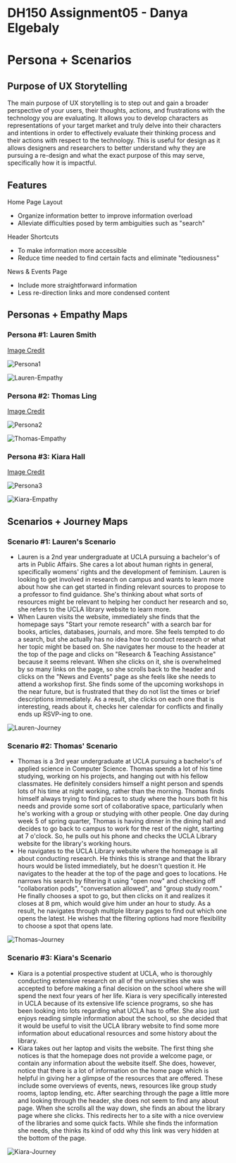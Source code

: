# DH150 Assignment05 - Danya Elgebaly
# Persona + Scenarios

## Purpose of UX Storytelling

The main purpose of UX storytelling is to step out and gain a broader perspective of your users, their thoughts, actions, and frustrations with the technology you are evaluating. It allows you to develop characters as representations of your target market and truly delve into their characters and intentions in order to effectively evaluate their thinking process and their actions with respect to the technology. This is useful for design as it allows designers and researchers to better understand why they are pursuing a re-design and what the exact purpose of this may serve, specifically how it is impactful. 

## Features

Home Page Layout
- Organize information better to improve information overload
- Alleviate difficulties posed by term ambiguities such as "search"

Header Shortcuts
- To make information more accessible
- Reduce time needed to find certain facts and eliminate "tediousness"

News & Events Page 
- Include more straightforward information
- Less re-direction links and more condensed content

## Personas + Empathy Maps 

### Persona #1: Lauren Smith
[Image Credit](https://unsplash.com/s/photos/persona)

![Persona1](Persona1.png)

![Lauren-Empathy](Lauren-Empathy.png)

### Persona #2: Thomas Ling
[Image Credit](https://www.pinterest.com/pin/460282024414055425/)

![Persona2](Persona2.png)

![Thomas-Empathy](Thomas-Empathy.png)

### Persona #3: Kiara Hall
[Image Credit](https://uncf.org/the-latest/african-americans-and-college-education-by-the-numbers)

![Persona3](Persona3.png)

![Kiara-Empathy](Kiara-Empathy.png)

## Scenarios + Journey Maps

### Scenario #1: Lauren's Scenario
- Lauren is a 2nd year undergraduate at UCLA pursuing a bachelor's of arts in Public Affairs. She cares a lot about human rights in general, specifically womens' rights and the development of feminism. Lauren is looking to get involved in research on campus and wants to learn more about how she can get started in finding relevant sources to propose to a professor to find guidance. She's thinking about what sorts of resources might be relevant to helping her conduct her research and so, she refers to the UCLA library website to learn more. 
- When Lauren visits the website, immediately she finds that the homepage says "Start your remote research" with a search bar for books, articles, databases, journals, and more. She feels tempted to do a search, but she actually has no idea how to conduct research or what her topic might be based on. She navigates her mouse to the header at the top of the page and clicks on "Research & Teaching Assistance" because it seems relevant. When she clicks on it, she is overwhelmed by so many links on the page, so she scrolls back to the header and clicks on the "News and Events" page as she feels like she needs to attend a workshop first. She finds some of the upcoming workshops in the near future, but is frustrated that they do not list the times or brief descriptions immediately. As a result, she clicks on each one that is interesting, reads about it, checks her calendar for conflicts and finally ends up RSVP-ing to one. 

![Lauren-Journey](Lauren-Journey.png)

### Scenario #2: Thomas' Scenario
- Thomas is a 3rd year undergraduate at UCLA pursuing a bachelor's of applied science in Computer Science. Thomas spends a lot of his time studying, working on his projects, and hanging out with his fellow classmates. He definitely considers himself a night person and spends lots of his time at night working, rather than the morning. Thomas finds himself always trying to find places to study where the hours both fit his needs and provide some sort of collaborative space, particularly when he's working with a group or studying with other people. One day during week 5 of spring quarter, Thomas is having dinner in the dining hall and decides to go back to campus to work for the rest of the night, starting at 7 o'clock. So, he pulls out his phone and checks the UCLA Library website for the library's working hours. 
- He navigates to the UCLA Library website where the homepage is all about conducting research. He thinks this is strange and that the library hours would be listed immediately, but he doesn't question it. He navigates to the header at the top of the page and goes to locations. He narrows his search by filtering it using "open now" and checking off "collaboration pods", "conversation allowed", and "group study room." He finally chooses a spot to go, but then clicks on it and realizes it closes at 8 pm, which would give him under an hour to study. As a result, he navigates through multiple library pages to find out which one opens the latest. He wishes that the filtering options had more flexibility to choose a spot that opens late. 

![Thomas-Journey](Thomas-Journey.png)

### Scenario #3: Kiara's Scenario
- Kiara is a potential prospective student at UCLA, who is thoroughly conducting extensive research on all of the universities she was accepted to before making a final decision on the school where she will spend the next four years of her life. Kiara is very specifically interested in UCLA because of its extensive life science programs, so she has been looking into lots regarding what UCLA has to offer. She also just enjoys reading simple information about the school, so she decided that it would be useful to visit the UCLA library website to find some more information about educational resources and some history about the library.
- Kiara takes out her laptop and visits the website. The first thing she notices is that the homepage does not provide a welcome page, or contain any information about the website itself. She does, however, notice that there is a lot of information on the home page which is helpful in giving her a glimpse of the resources that are offered. These include some overviews of events, news, resources like group study rooms, laptop lending, etc. After searching through the page a little more and looking through the header, she does not seem to find any about page. When she scrolls all the way down, she finds an about the library page where she clicks. This redirects her to a site with a nice overview of the libraries and some quick facts. While she finds the information she needs, she thinks its kind of odd why this link was very hidden at the bottom of the page. 

![Kiara-Journey](Kiara-Journey.png)
